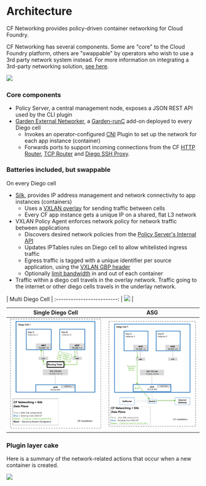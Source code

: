 # Architecture

CF Networking provides policy-driven container networking for Cloud Foundry.

CF Networking has several components.  Some are "core" to the Cloud Foundry platform, others are "swappable" by operators who wish to use a 3rd party network system instead.
For more information on integrating a 3rd-party networking solution, [see here](3rd-party.md).

![](diagram.png)

### Core components
- Policy Server, a central management node, exposes a JSON REST API used by the CLI plugin
- [Garden External Networker](../src/garden-external-networker), a [Garden-runC](https://github.com/cloudfoundry/garden-runc-release) add-on deployed to every Diego cell
  - Invokes an operator-configured [CNI](https://github.com/containernetworking/cni) Plugin to set up the network for each app instance (container)
  - Forwards ports to support incoming connections from the CF [HTTP Router](https://docs.cloudfoundry.org/concepts/http-routing.html),
    [TCP Router](https://docs.cloudfoundry.org/adminguide/enabling-tcp-routing.html) and [Diego SSH Proxy](https://docs.cloudfoundry.org/concepts/diego/ssh-conceptual.html).

### Batteries included, but swappable
On every Diego cell
- [Silk](https://github.com/cloudfoundry-incubator/silk), provides IP address management and network connectivity to app instances (containers)
  - Uses a [VXLAN overlay](data_plane.png) for sending traffic between cells
  - Every CF app instance gets a unique IP on a shared, flat L3 network
- VXLAN Policy Agent enforces network policy for network traffic between applications
  - Discovers desired network policies from the [Policy Server's Internal API](3rd-party.md#policy-server-internal-api)
  - Updates IPTables rules on Diego cell to allow whitelisted ingress traffic
  - Egress traffic is tagged with a unique identifier per source application, using the [VXLAN GBP header](https://tools.ietf.org/html/draft-smith-vxlan-group-policy-02#section-2.1)
  - Optionally [limit bandwidth](bandwidth-limiting.md) in and out of each container
- Traffic within a diego cell travels in the overlay network. Traffic going to the internet or other diego cells travels in the underlay network.

| Multi Diego Cell |
:-------------------------:
| ![](data_plane.png) |

Single Diego Cell | ASG
:-------------------------:|:-------------------------:
![](data_plane_one_cell.png)  |  ![](data_plane_asg.png)

### Plugin layer cake
Here is a summary of the network-related actions that occur when a new container is created.

![](plugin-layer-cake.png)

